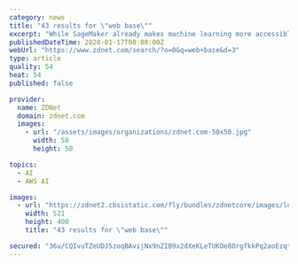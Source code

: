 ```yaml
---
category: news
title: "43 results for \"web base\""
excerpt: "While SageMaker already makes machine learning more accessible, AWS Chief Andy Jassy said SageMaker Studio is a \"giant leap forward.\" At AWS re:Invent, AWS CEO Andy Jassy announced new cloud ..."
publishedDateTime: 2020-01-17T00:00:00Z
webUrl: "https://www.zdnet.com/search/?o=0&q=web+base&d=3"
type: article
quality: 54
heat: 54
published: false

provider:
  name: ZDNet
  domain: zdnet.com
  images:
    - url: "/assets/images/organizations/zdnet.com-50x50.jpg"
      width: 50
      height: 50

topics:
  - AI
  - AWS AI

images:
  - url: "https://zdnet2.cbsistatic.com/fly/bundles/zdnetcore/images/logos/zdnet-logo-large.png"
    width: 521
    height: 400
    title: "43 results for \"web base\""

secured: "36u/CQIvuTZeUDJ5zoqBAvijNx9nZIB9x2dXeKLeTUKOe8OrgfkkPq2aoEzqtig9wsUBSgq33WTRG6x68pjQD/8oPuiwW52c9vpQktB1BaNzHG/RqG1n08LK4V6Bso/7ZVzHEBvlaxf80psUTMqZjF6hUnbkUhjceMt/E1TbtKAklprHfsAjW3XZzEpz9eDEcY4Dg+CZLFBA8rgBuGa5KyqvbD+nezeADsUaXnud6R7c+tPXxG8fvVNVrjry88ZGJZLFPTD7bQjwo688h/0Fhue9mNrJUkrpEAir1c/2zxEzGopDQpzvcmK4Ez4kM8K9;xOQnujjJQBY6XEXi0p7URg=="
---
```



